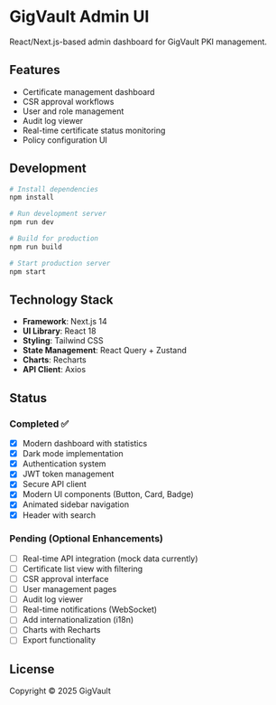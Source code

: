 # GigVault Admin UI

React/Next.js-based admin dashboard for GigVault PKI management.

## Features

- Certificate management dashboard
- CSR approval workflows
- User and role management
- Audit log viewer
- Real-time certificate status monitoring
- Policy configuration UI

## Development

```bash
# Install dependencies
npm install

# Run development server
npm run dev

# Build for production
npm run build

# Start production server
npm start
```

## Technology Stack

- **Framework**: Next.js 14
- **UI Library**: React 18
- **Styling**: Tailwind CSS
- **State Management**: React Query + Zustand
- **Charts**: Recharts
- **API Client**: Axios

## Status

### Completed ✅
- [x] Modern dashboard with statistics
- [x] Dark mode implementation
- [x] Authentication system
- [x] JWT token management
- [x] Secure API client
- [x] Modern UI components (Button, Card, Badge)
- [x] Animated sidebar navigation
- [x] Header with search

### Pending (Optional Enhancements)
- [ ] Real-time API integration (mock data currently)
- [ ] Certificate list view with filtering
- [ ] CSR approval interface
- [ ] User management pages
- [ ] Audit log viewer
- [ ] Real-time notifications (WebSocket)
- [ ] Add internationalization (i18n)
- [ ] Charts with Recharts
- [ ] Export functionality

## License

Copyright © 2025 GigVault

